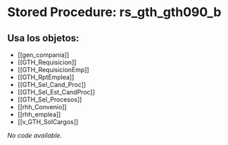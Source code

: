 # Stored Procedure: rs_gth_gth090_b

## Usa los objetos:
- [[gen_compania]]
- [[GTH_Requisicion]]
- [[GTH_RequisicionEmp]]
- [[GTH_RptEmplea]]
- [[GTH_Sel_Cand_Proc]]
- [[GTH_Sel_Est_CandProc]]
- [[GTH_Sel_Procesos]]
- [[rhh_Convenio]]
- [[rhh_emplea]]
- [[v_GTH_SolCargos]]

*No code available.*
